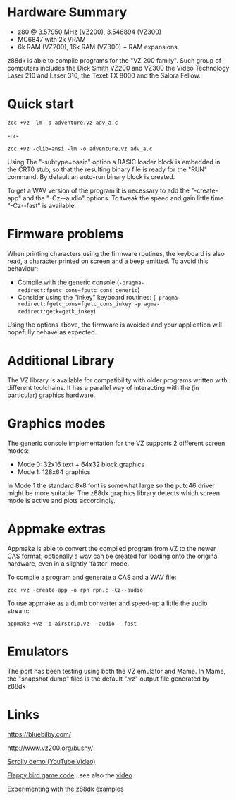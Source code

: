 # Hardware Summary

* z80 @ 3.57950 MHz (VZ200),  3.546894 (VZ300)
* MC6847 with 2k VRAM
* 6k RAM (VZ200), 16k RAM (VZ300) + RAM expansions

z88dk is able to compile programs for the "VZ 200 family".
Such group of computers includes the Dick Smith VZ200 and VZ300 the Video Technology Laser 210 and Laser 310, the Texet TX 8000 and the Salora Fellow.

# Quick start

    zcc +vz -lm -o adventure.vz adv_a.c

-or-

    zcc +vz -clib=ansi -lm -o adventure.vz adv_a.c


Using The "-subtype=basic" option a BASIC loader block is embedded in the CRT0 stub, so that the resulting binary file is ready for the "RUN" command.  By default an auto-run binary block is created.

To get a WAV version of the program it is necessary to add the "-create-app" and the "-Cz--audio" options.
To tweak the speed and gain little time "-Cz--fast" is available.

# Firmware problems

When printing characters using the firmware routines, the keyboard is also read, a character printed on screen and a beep emitted. To avoid this behaviour:

* Compile with the generic console (`-pragma-redirect:fputc_cons=fputc_cons_generic`)
* Consider using the "inkey" keyboard routines: (`-pragma-redirect:fgetc_cons=fgetc_cons_inkey -pragma-redirect:getk=getk_inkey`)

Using the options above, the firmware is avoided and your application will hopefully behave as expected.

# Additional Library

The VZ library is available for compatibility with older programs written with different toolchains. It has a parallel way of interacting with the (in particular) graphics hardware.

# Graphics modes

The generic console implementation for the VZ supports 2 different screen modes:

* Mode 0: 32x16 text + 64x32 block graphics
* Mode 1: 128x64 graphics

In Mode 1 the standard 8x8 font is somewhat large so the putc46 driver might be more suitable. The z88dk graphics library detects which screen mode is active and plots accordingly.

# Appmake extras

Appmake is able to convert the compiled program from VZ to the newer CAS format; optionally a wav can be created for loading onto the original hardware, even in a slightly 'faster' mode.


To compile a program and generate a CAS and a WAV file:

    zcc +vz -create-app -o rpn rpn.c -Cz--audio

To use appmake as a dumb converter and speed-up a little the audio stream:

    appmake +vz -b airstrip.vz --audio --fast

# Emulators

The port has been testing using both the VZ emulator and Mame. In Mame, the "snapshot dump" files is the default ".vz" output file generated by z88dk

# Links

https://bluebilby.com/

http://www.vz200.org/bushy/

[Scrolly demo (YouTube Video)](https://www.youtube.com/watch?v=80nJ4RiR8xs)

[Flappy bird game code](https://github.com/gameblabla/flappybird_vz200/releases/tag/1.0) ..see also the [video](https://m.youtube.com/watch?v=mXtx4F2rmVg)

[Experimenting with the z88dk examples](https://m.youtube.com/watch?v=u8amUYLfi18)
